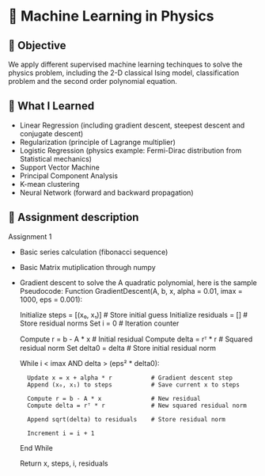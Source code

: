 # 🤖 Machine Learning in Physics


## 🎯 Objective
We apply different supervised machine learning techinques to solve the physics problem, including the 2-D classical Ising model, classification problem and the second order polynomial equation.

## 🧠 What I Learned
- Linear Regression (including gradient descent, steepest descent and conjugate descent)
- Regularization (principle of Lagrange multiplier)
- Logistic Regression (physics example: Fermi-Dirac distribution from Statistical mechanics)
- Support Vector Machine
- Principal Component Analysis
- K-mean clustering
- Neural Network (forward and backward propagation)

## 🚀 Assignment description 

Assignment 1 
- Basic series calculation (fibonacci sequence)
- Basic Matrix mutiplication through numpy
- Gradient descent to solve the A quadratic polynomial, here is the sample Pseudocode:
  Function GradientDescent(A, b, x, alpha = 0.01, imax = 1000, eps = 0.001):

    Initialize steps = [(x₀, x₁)]          # Store initial guess
    Initialize residuals = []              # Store residual norms
    Set i = 0                              # Iteration counter

    Compute r = b - A * x                  # Initial residual
    Compute delta = rᵀ * r                 # Squared residual norm
    Set delta0 = delta                     # Store initial residual norm

    While i < imax AND delta > (eps² * delta0):

        Update x = x + alpha * r           # Gradient descent step
        Append (x₀, x₁) to steps           # Save current x to steps

        Compute r = b - A * x              # New residual
        Compute delta = rᵀ * r             # New squared residual norm

        Append sqrt(delta) to residuals    # Store residual norm

        Increment i = i + 1

    End While

    Return x, steps, i, residuals

  




